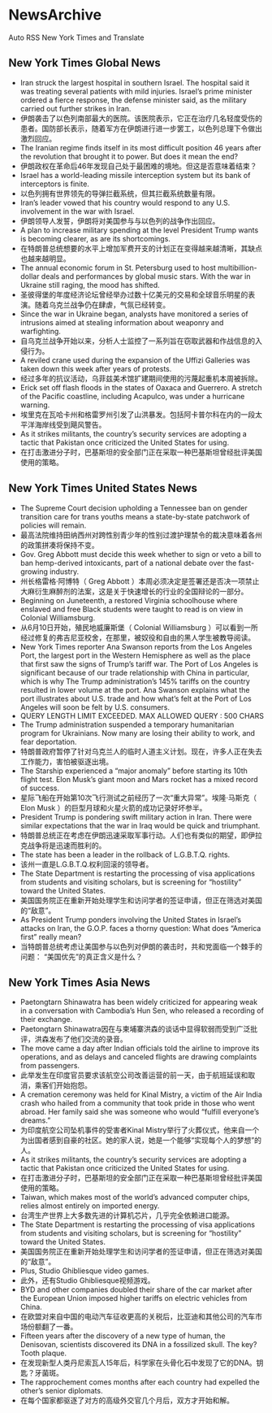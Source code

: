 # NewsArchive
Auto RSS New York Times and Translate

## New York Times Global News
* Iran struck the largest hospital in southern Israel. The hospital said it was treating several patients with mild injuries. Israel’s prime minister ordered a fierce response, the defense minister said, as the military carried out further strikes in Iran.
* 伊朗袭击了以色列南部最大的医院。该医院表示，它正在治疗几名轻度受伤的患者。国防部长表示，随着军方在伊朗进行进一步罢工，以色列总理下令做出激烈回应。
* The Iranian regime finds itself in its most difficult position 46 years after the revolution that brought it to power. But does it mean the end?
* 伊朗政权在革命后46年发现自己处于最困难的境地。但这是否意味着结束？
* Israel has a world-leading missile interception system but its bank of interceptors is finite.
* 以色列拥有世界领先的导弹拦截系统，但其拦截系统数量有限。
* Iran’s leader vowed that his country would respond to any U.S. involvement in the war with Israel.
* 伊朗领导人发誓，伊朗将对美国参与与以色列的战争作出回应。
* A plan to increase military spending at the level President Trump wants is becoming clearer, as are its shortcomings.
* 在特朗普总统想要的水平上增加军费开支的计划正在变得越来越清晰，其缺点也越来越明显。
* The annual economic forum in St. Petersburg used to host multibillion-dollar deals and performances by global music stars. With the war in Ukraine still raging, the mood has shifted.
* 圣彼得堡的年度经济论坛曾经举办过数十亿美元的交易和全球音乐明星的表演。随着乌克兰战争仍在肆虐，气氛已经转变。
* Since the war in Ukraine began, analysts have monitored a series of intrusions aimed at stealing information about weaponry and warfighting.
* 自乌克兰战争开始以来，分析人士监控了一系列旨在窃取武器和作战信息的入侵行为。
* A reviled crane used during the expansion of the Uffizi Galleries was taken down this week after years of protests.
* 经过多年的抗议活动，乌菲兹美术馆扩建期间使用的污蔑起重机本周被拆除。
* Erick set off flash floods in the states of Oaxaca and Guerrero. A stretch of the Pacific coastline, including Acapulco, was under a hurricane warning.
* 埃里克在瓦哈卡州和格雷罗州引发了山洪暴发。包括阿卡普尔科在内的一段太平洋海岸线受到飓风警告。
* As it strikes militants, the country’s security services are adopting a tactic that Pakistan once criticized the United States for using.
* 在打击激进分子时，巴基斯坦的安全部门正在采取一种巴基斯坦曾经批评美国使用的策略。

## New York Times United States News
* The Supreme Court decision upholding a Tennessee ban on gender transition care for trans youths means a state-by-state patchwork of policies will remain.
* 最高法院维持田纳西州对跨性别青少年的性别过渡护理禁令的裁决意味着各州的政策拼凑将保持不变。
* Gov. Greg Abbott must decide this week whether to sign or veto a bill to ban hemp-derived intoxicants, part of a national debate over the fast-growing industry.
* 州长格雷格·阿博特（ Greg Abbott ）本周必须决定是签署还是否决一项禁止大麻衍生麻醉剂的法案，这是关于快速增长的行业的全国辩论的一部分。
* Beginning on Juneteenth, a restored Virginia schoolhouse where enslaved and free Black students were taught to read is on view in Colonial Williamsburg.
* 从6月10日开始，殖民地威廉斯堡（ Colonial Williamsburg ）可以看到一所经过修复的弗吉尼亚校舍，在那里，被奴役和自由的黑人学生被教导阅读。
* New York Times reporter Ana Swanson reports from the Los Angeles Port, the largest port in the Western Hemisphere as well as the place that first saw the signs of Trump’s tariff war. The Port of Los Angeles is significant because of our trade relationship with China in particular, which is why The Trump administration’s 145% tariffs on the country resulted in lower volume at the port. Ana Swanson explains what the port illustrates about U.S. trade and how what’s felt at the Port of Los Angeles will soon be felt by U.S. consumers.
* QUERY LENGTH LIMIT EXCEEDED. MAX ALLOWED QUERY : 500 CHARS
* The Trump administration suspended a temporary humanitarian program for Ukrainians. Now many are losing their ability to work, and fear deportation.
* 特朗普政府暂停了针对乌克兰人的临时人道主义计划。现在，许多人正在失去工作能力，害怕被驱逐出境。
* The Starship experienced a “major anomaly” before starting its 10th flight test. Elon Musk’s giant moon and Mars rocket has a mixed record of success.
* 星际飞船在开始第10次飞行测试之前经历了一次“重大异常”。埃隆·马斯克（ Elon Musk ）的巨型月球和火星火箭的成功记录好坏参半。
* President Trump is pondering swift military action in Iran. There were similar expectations that the war in Iraq would be quick and triumphant.
* 特朗普总统正在考虑在伊朗迅速采取军事行动。人们也有类似的期望，即伊拉克战争将是迅速而胜利的。
* The state has been a leader in the rollback of L.G.B.T.Q. rights.
* 该州一直是L.G.B.T.Q.权利回滚的领导者。
* The State Department is restarting the processing of visa applications from students and visiting scholars, but is screening for  “hostility” toward the United States.
* 美国国务院正在重新开始处理学生和访问学者的签证申请，但正在筛选对美国的“敌意”。
* As President Trump ponders involving the United States in Israel’s attacks on Iran, the G.O.P. faces a thorny question: What does “America first” really mean?
* 当特朗普总统考虑让美国参与以色列对伊朗的袭击时，共和党面临一个棘手的问题： “美国优先”的真正含义是什么？

## New York Times Asia News
* Paetongtarn Shinawatra has been widely criticized for appearing weak in a conversation with Cambodia’s Hun Sen, who released a recording of their exchange.
* Paetongtarn Shinawatra因在与柬埔寨洪森的谈话中显得软弱而受到广泛批评，洪森发布了他们交流的录音。
* The move came a day after Indian officials told the airline to improve its operations, and as delays and canceled flights are drawing complaints from passengers.
* 此举发生在印度官员要求该航空公司改善运营的前一天，由于航班延误和取消，乘客们开始抱怨。
* A cremation ceremony was held for Kinal Mistry, a victim of the Air India crash who hailed from a community that took pride in those who went abroad. Her family said she was someone who would “fulfill everyone’s dreams.”
* 为印度航空公司坠机事件的受害者Kinal Mistry举行了火葬仪式，他来自一个为出国者感到自豪的社区。她的家人说，她是一个能够“实现每个人的梦想”的人。
* As it strikes militants, the country’s security services are adopting a tactic that Pakistan once criticized the United States for using.
* 在打击激进分子时，巴基斯坦的安全部门正在采取一种巴基斯坦曾经批评美国使用的策略。
* Taiwan, which makes most of the world’s advanced computer chips, relies almost entirely on imported energy.
* 台湾生产世界上大多数先进的计算机芯片，几乎完全依赖进口能源。
* The State Department is restarting the processing of visa applications from students and visiting scholars, but is screening for  “hostility” toward the United States.
* 美国国务院正在重新开始处理学生和访问学者的签证申请，但正在筛选对美国的“敌意”。
* Plus, Studio Ghibliesque video games.
* 此外，还有Studio Ghibliesque视频游戏。
* BYD and other companies doubled their share of the car market after the European Union imposed higher tariffs on electric vehicles from China.
* 在欧盟对来自中国的电动汽车征收更高的关税后，比亚迪和其他公司的汽车市场份额翻了一番。
* Fifteen years after the discovery of a new type of human, the Denisovan, scientists discovered its DNA in a fossilized skull. The key? Tooth plaque.
* 在发现新型人类丹尼索瓦人15年后，科学家在头骨化石中发现了它的DNA。钥匙？牙菌斑。
* The rapprochement comes months after each country had expelled the other’s senior diplomats.
* 在每个国家都驱逐了对方的高级外交官几个月后，双方才开始和解。

